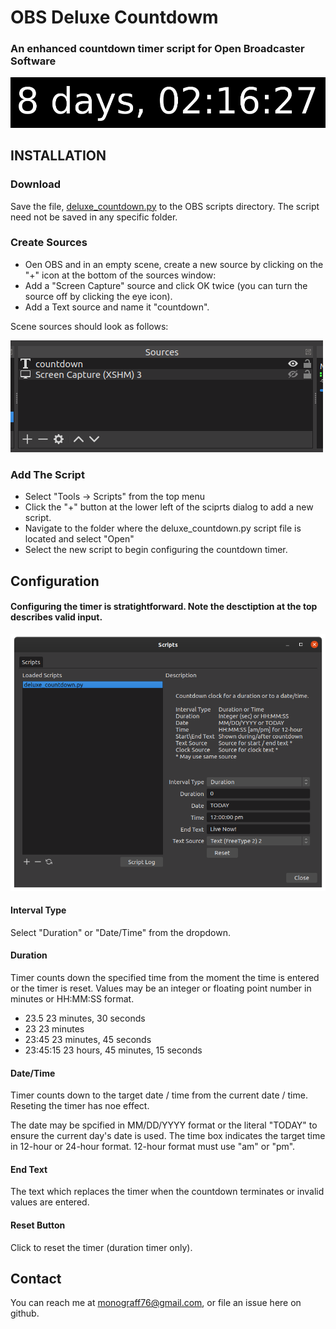 # OBS Deluxe Countdowm
### An enhanced countdown timer script for Open Broadcaster Software
![](images/countdown_banner.png)
## INSTALLATION

### Download

Save the file, [deluxe_countdown.py](https://github.com/joelgraff/obs-deluxe-countdown/blob/master/deluxe_countdown.py) to the OBS scripts directory. The script need not be saved in any specific folder.

### Create Sources

- Oen OBS and in an empty scene, create a new source by clicking on the "+" icon at the bottom of the sources window:
- Add a "Screen Capture" source and click OK twice (you can turn the source off by clicking the eye icon).
- Add a Text source and name it "countdown".


Scene sources should look as follows:

![](images/obs_countdown_sources.png)

### Add The Script

- Select "Tools -> Scripts" from the top menu
- Click the "+" button at the lower left of the sciprts dialog to add a new script.
- Navigate to the folder where the deluxe_countdown.py script file is located and select "Open"
- Select the new script to begin configuring the countdown timer.

## Configuration

#### Configuring the timer is stratightforward.  Note the desctiption at the top describes valid input.

![](images/obs_scripts_configure.png)


#### Interval Type
  Select "Duration" or "Date/Time" from the dropdown.


#### Duration
  Timer counts down the specified time from the moment the time is entered or the timer is reset.
  Values may be an integer or floating point number in minutes or HH:MM:SS format.
 - 23.5        23 minutes, 30 seconds
 - 23          23 minutes
 - 23:45       23 minutes, 45 seconds
 - 23:45:15    23 hours, 45 minutes, 15 seconds


#### Date/Time
  Timer counts down to the target date / time from the current date / time.  Reseting the timer has noe effect.

  The date may be spcified in MM/DD/YYYY format or the literal "TODAY" to ensure the current day's date is used.
  The time box indicates the target time in 12-hour or 24-hour format.  12-hour format must use "am" or "pm".


#### End Text
  The text which replaces the timer when the countdown terminates or invalid values are entered.


#### Reset Button
  Click to reset the timer (duration timer only).


## Contact

You can reach me at monograff76@gmail.com, or file an issue here on github.
